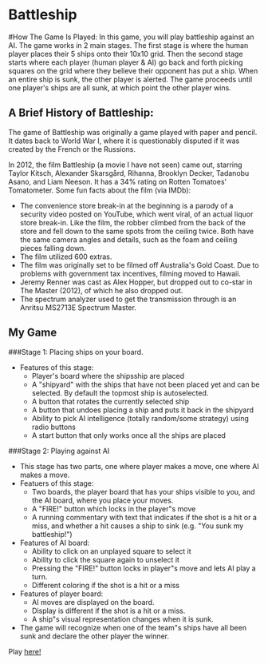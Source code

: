 # Battleship

#How The Game Is Played:
In this game, you will play battleship against an AI. The game works in 2 main stages. The first stage is where the human player places their 5 ships onto their 10x10 grid. Then the second stage starts where each player (human player & AI) go back and forth picking squares on the grid where they believe their opponent has put a ship. When an entire ship is sunk, the other player is alerted. The game proceeds until one player's ships are all sunk, at which point the other player wins.

## A Brief History of Battleship:
The game of Battleship was originally a game played with paper and pencil. It dates back to World War I, where it is questionably disputed if it was created by the French or the Russions.

In 2012, the film Battleship (a movie I have not seen) came out, starring Taylor Kitsch, Alexander Skarsgård, Rihanna, Brooklyn Decker, Tadanobu Asano, and Liam Neeson. It has a 34% rating on Rotten Tomatoes' Tomatometer. Some fun facts about the film (via IMDb):

- The convenience store break-in at the beginning is a parody of a security video posted on YouTube, which went viral, of an actual liquor store break-in. Like the film, the robber climbed from the back of the store and fell down to the same spots from the ceiling twice. Both have the same camera angles and details, such as the foam and ceiling pieces falling down.
- The film utilized 600 extras.
- The film was originally set to be filmed off Australia's Gold Coast. Due to problems with government tax incentives, filming moved to Hawaii.
- Jeremy Renner was cast as Alex Hopper, but dropped out to co-star in The Master (2012), of which he also dropped out.
- The spectrum analyzer used to get the transmission through is an Anritsu MS2713E Spectrum Master.

## My Game

###Stage 1: Placing ships on your board.
- Features of this stage:
	- Player's board where the shipsship are placed
	- A "shipyard" with the ships that have not been placed yet and can be selected. By default the topmost ship is autoselected.
	- A button that rotates the currently selected ship
	- A button that undoes placing a ship and puts it back in the shipyard
	- Ability to pick AI intelligence (totally random/some strategy) using radio buttons
	- A start button that only works once all the ships are placed

###Stage 2: Playing against AI
- This stage has two parts, one where player makes a move, one where AI makes a move.
- Featuers of this stage:
	- Two boards, the player board that has your ships visible to you, and the AI board, where you place your moves.
	- A "FIRE!" button which locks in the player"s move
	- A running commentary with text that indicates if the shot is a hit or a miss, and whether a hit causes a ship to sink (e.g. "You sunk my battleship!")
- Features of AI board:
	- Ability to click on an unplayed square to select it
	- Ability to click the square again to unselect it
	- Pressing the "FIRE!" button locks in player"s move and lets AI play a turn.
	- Different coloring if the shot is a hit or a miss
- Features of player board:
	- AI moves are displayed on the board.
	- Display is different if the shot is a hit or a miss.
	- A ship"s visual representation changes when it is sunk.
- The game will recognize when one of the team"s ships have all been sunk and declare the other player the winner.


Play [here!](https://www.google.com/search?q=battleship)

<!--###Future features
- codes! typing in ttt turns it into a tic tac toe game?-->